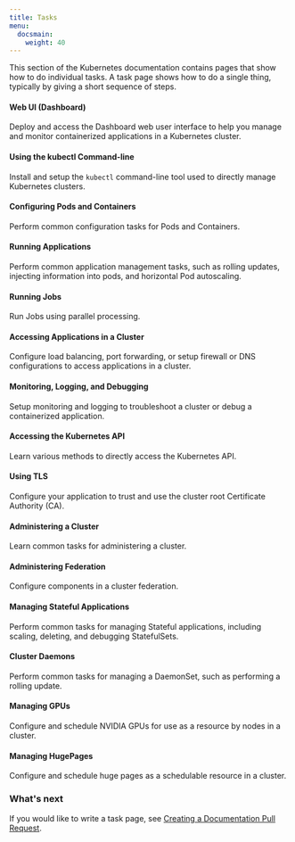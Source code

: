 ```yaml
---
title: Tasks
menu:
  docsmain:
    weight: 40
---
```


This section of the Kubernetes documentation contains pages that
show how to do individual tasks. A task page shows how to do a
single thing, typically by giving a short sequence of steps.

#### Web UI (Dashboard)

Deploy and access the Dashboard web user interface to help you manage and monitor containerized applications in a Kubernetes cluster.

#### Using the kubectl Command-line

Install and setup the `kubectl` command-line tool used to directly manage Kubernetes clusters.

#### Configuring Pods and Containers

Perform common configuration tasks for Pods and Containers.

#### Running Applications

Perform common application management tasks, such as rolling updates, injecting information into pods, and horizontal Pod autoscaling.

#### Running Jobs

Run Jobs using parallel processing.

#### Accessing Applications in a Cluster

Configure load balancing, port forwarding, or setup firewall or DNS configurations to access applications in a cluster.

#### Monitoring, Logging, and Debugging

Setup monitoring and logging to troubleshoot a cluster or debug a containerized application.

#### Accessing the Kubernetes API

Learn various methods to directly access the Kubernetes API.

#### Using TLS

Configure your application to trust and use the cluster root Certificate Authority (CA).

#### Administering a Cluster

Learn common tasks for administering a cluster.

#### Administering Federation

Configure components in a cluster federation.

#### Managing Stateful Applications

Perform common tasks for managing Stateful applications, including scaling, deleting, and debugging StatefulSets.

#### Cluster Daemons

Perform common tasks for managing a DaemonSet, such as performing a rolling update.

#### Managing GPUs

Configure and schedule NVIDIA GPUs for use as a resource by nodes in a cluster.

#### Managing HugePages

Configure and schedule huge pages as a schedulable resource in a cluster.

### What's next

If you would like to write a task page, see
[Creating a Documentation Pull Request](/docs/home/contribute/create-pull-request/).
